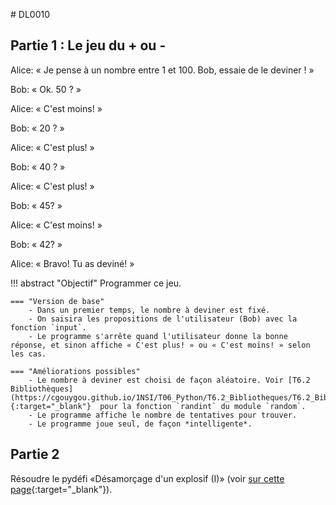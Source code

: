 # DL0010

## Partie 1 : Le jeu du + ou -

Alice: « Je pense à un nombre entre 1 et 100. Bob, essaie de le deviner ! »

Bob: « Ok. 50 ? »

Alice: « C'est moins! »

Bob: « 20 ? »

Alice: « C'est plus! »

Bob: « 40 ? »

Alice: « C'est plus! »

Bob: « 45? »

Alice: « C'est moins! »

Bob: « 42? »

Alice: « Bravo! Tu as deviné! »


!!! abstract "Objectif"
    Programmer ce jeu.

    === "Version de base"
        - Dans un premier temps, le nombre à deviner est fixé. 
        - On saisira les propositions de l'utilisateur (Bob) avec la fonction `input`.
        - Le programme s'arrête quand l'utilisateur donne la bonne réponse, et sinon affiche « C'est plus! » ou « C'est moins! » selon les cas.

    === "Améliorations possibles"
        - Le nombre à deviner est choisi de façon aléatoire. Voir [T6.2 Bibliothèques](https://cgouygou.github.io/1NSI/T06_Python/T6.2_Bibliotheques/T6.2_Bibliotheques/){:target="_blank"}  pour la fonction `randint` du module `random`.
        - Le programme affiche le nombre de tentatives pour trouver.
        - Le programme joue seul, de façon *intelligente*.


## Partie 2

Résoudre le pydéfi «Désamorçage d'un explosif (I)» (voir [sur cette page](https://cgouygou.github.io/1NSI/T08_Extras/1Exercices/Exercices/){:target="_blank"}).